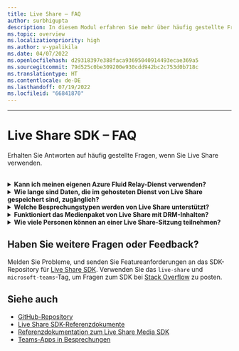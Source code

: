 ```yaml
---
title: Live Share – FAQ
author: surbhigupta
description: In diesem Modul erfahren Sie mehr über häufig gestellte Fragen zu Live Share.
ms.topic: overview
ms.localizationpriority: high
ms.author: v-ypalikila
ms.date: 04/07/2022
ms.openlocfilehash: d29318397e388faca93695040914493ecae369a5
ms.sourcegitcommit: 79d525c0be309200e930cdd942bc2c753d0b718c
ms.translationtype: HT
ms.contentlocale: de-DE
ms.lasthandoff: 07/19/2022
ms.locfileid: "66841870"
---
```

---

# <a name="live-share-sdk-faq"></a>Live Share SDK – FAQ

Erhalten Sie Antworten auf häufig gestellte Fragen, wenn Sie Live Share verwenden.<br>

<br>

<details>

<summary><b>Kann ich meinen eigenen Azure Fluid Relay-Dienst verwenden?</b></summary>

Ja. Beim Erstellen der `TeamsFluidClient` Klasse können Sie eigene `AzureConnectionConfig`definieren. Live Share ordnet Container, die Sie erstellen, Besprechungen zu, aber Sie müssen Ihr eigenes Azure `ITokenProvider` erstellen, um Token für Ihre Container und regionale Anforderungen zu signieren. Weitere Informationen finden Sie in der Azure [Fluid Relay-Dokumentation](/azure/azure-fluid-relay/).

<br>

</details>

<details>

<summary><b>Wie lange sind Daten, die im gehosteten Dienst von Live Share gespeichert sind, zugänglich?</b></summary>

Alle Daten, die mittels Fluid-Container gesendet oder gespeichert wurden, die von dem von Live Share gehosteten Azure Fluid Relay-Dienst erstellt wurden, sind für 24 Stunden zugänglich. Wenn Sie Daten länger als 24 Stunden speichern möchten, können Sie unseren gehosteten Azure Fluid Relay-Dienst durch Ihren eigenen ersetzen. Alternativ können Sie Ihren eigenen Speicheranbieter parallel zum gehosteten Dienst von Live Share verwenden.

<br>

</details>

<details>

<summary><b>Welche Besprechungstypen werden von Live Share unterstützt?</b></summary>

Derzeit werden nur geplante Besprechungen unterstützt, und alle Teilnehmer müssen sich im Besprechungskalender befinden. Besprechungstypen wie 1:1-Anrufe, Gruppenanrufe und Besprechungen werden nicht unterstützt.

<br>

</details>

<details>

<summary><b>Funktioniert das Medienpaket von Live Share mit DRM-Inhalten?</b></summary>

Nein. Teams unterstützt derzeit keine verschlüsselten Medien für Registerkartenanwendungen.

<br>

</details>

<details>
<summary><b>Wie viele Personen können an einer Live Share-Sitzung teilnehmen?</b></summary>

Derzeit unterstützt Live Share maximal 100 Teilnehmer pro Sitzung.

<br>

</details>

## <a name="have-more-questions-or-feedback"></a>Haben Sie weitere Fragen oder Feedback?

Melden Sie Probleme, und senden Sie Featureanforderungen an das SDK-Repository für [Live Share SDK](https://github.com/microsoft/live-share-sdk). Verwenden Sie das `live-share` und `microsoft-teams`-Tag, um Fragen zum SDK bei [Stack Overflow](https://stackoverflow.com/questions/tagged/live-share+microsoft-teams) zu posten.

## <a name="see-also"></a>Siehe auch

- [GitHub-Repository](https://github.com/microsoft/live-share-sdk)
- [Live Share SDK-Referenzdokumente](/javascript/api/@microsoft/live-share/)
- [Referenzdokumentation zum Live Share Media SDK](/javascript/api/@microsoft/live-share-media/)
- [Teams-Apps in Besprechungen](teams-apps-in-meetings.md)
